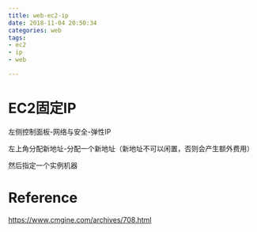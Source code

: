 ```yaml
---
title: web-ec2-ip
date: 2018-11-04 20:50:34
categories: web
tags:
- ec2
- ip
- web

---
```


# EC2固定IP

左侧控制面板-网络与安全-弹性IP

左上角分配新地址-分配一个新地址（新地址不可以闲置，否则会产生额外费用）

然后指定一个实例机器



# Reference

https://www.cmgine.com/archives/708.html